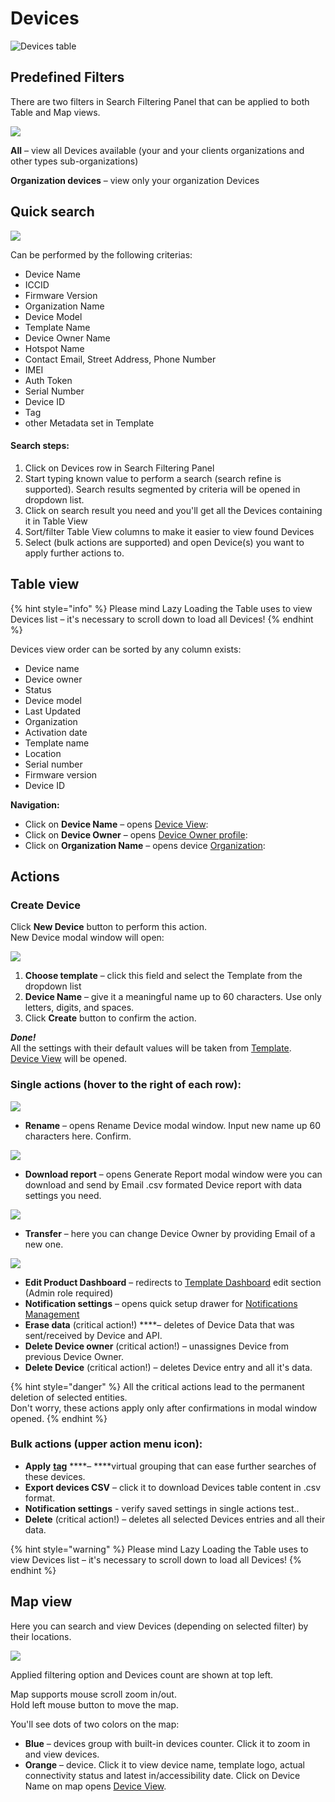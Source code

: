 # Devices

![Devices table](../../../.gitbook/assets/search-table.png)

## Predefined Filters

There are two filters in Search Filtering Panel that can be applied to both Table and Map views.

![](../../../.gitbook/assets/devices_filters.png)

**All** – view all Devices available \(your and your clients organizations and other types sub-organizations\)

**Organization devices** – view only your organization Devices

## Quick search

![](../../../.gitbook/assets/quick-search.gif)

Can be performed by the following criterias:

* Device Name
* ICCID
* Firmware Version
* Organization Name
* Device Model
* Template Name
* Device Owner Name
* Hotspot Name
* Contact Email, Street Address, Phone Number
* IMEI
* Auth Token
* Serial Number
* Device ID
* Tag
* other Metadata set in Template

#### Search steps:

1. Click on Devices row in Search Filtering Panel
2. Start typing known value to perform a search \(search refine is supported\). Search results segmented by criteria will be opened in dropdown list. 
3. Click on search result you need and you'll get all the Devices containing it in Table View
4. Sort/filter Table View columns to make it easier to view found Devices
5. Select \(bulk actions are supported\) and open Device\(s\) you want to apply further actions to.

## Table view

{% hint style="info" %}
Please mind Lazy Loading the Table uses to view Devices list – it's necessary to scroll down to load all Devices!
{% endhint %}

Devices view order can be sorted by any column exists:

* Device name
* Device owner
* Status
* Device model
* Last Updated
* Organization
* Activation date
* Template name
* Location
* Serial number
* Firmware version
* Device ID

**Navigation:**

* Click on **Device Name** – opens [Device View](device-view/):
* Click on **Device Owner** – opens [Device Owner profile](device-owner-view.md): 
* Click on **Organization Name** – opens device [Organization](../../organizations.md): 

## Actions

### Create Device

Click **New Device** button to perform this action.  
New Device modal window will open:

![](../../../.gitbook/assets/new_device.png)

1. **Choose template** – click this field and select the Template from the dropdown list
2. **Device Name** – give it a meaningful name up to 60 characters. Use only letters, digits, and spaces.
3. Click **Create** button to confirm the action.

_**Done!**_  
All the settings with their default values will be taken from [Template](../../products/).  
[Device View](device-view/) will be opened.

### Single actions \(hover to the right of each row\):

![](../../../.gitbook/assets/devices-single-action-menu.png)

* **Rename** – opens Rename Device modal window. Input new name up 60 characters here. Confirm.

![](../../../.gitbook/assets/rename_device.png)

* **Download report** – opens Generate Report modal window were you can download and send by Email .csv formated Device report with data settings you need.

![](../../../.gitbook/assets/generate_report.png)

* **Transfer** – here you can change Device Owner by providing Email of a new one.

![](../../../.gitbook/assets/transfer_device.png)

* **Edit Product Dashboard** – redirects to [Template Dashboard](../../products/dashboard/) edit section \(Admin role required\)
* **Notification settings** – opens quick setup drawer for [Notifications Management](../../../getting-started/notification-management.md) 
* **Erase data** \(critical action!\) ****– deletes of Device Data that was sent/received by Device and API.
* **Delete Device owner** \(critical action!\) – unassignes Device from previous Device Owner.
* **Delete Device** \(critical action!\) – deletes Device entry and all it's data.

{% hint style="danger" %}
All the critical actions lead to the permanent deletion of selected entities.   
Don't worry, these actions apply only after confirmations in modal window opened.
{% endhint %}

### Bulk actions \(upper action menu icon\):

* **Apply** [**tag**](../../settings/organization-settings/tags.md) ****– ****virtual grouping that can ease further searches of these devices.
* **Export devices CSV** – click it to download Devices table content in .csv format. 
* **Notification settings** - verify saved settings in single actions test..
* **Delete** \(critical action!\) – deletes all selected Devices entries and all their data.

{% hint style="warning" %}
Please mind Lazy Loading the Table uses to view Devices list – it's necessary to scroll down to load all Devices!
{% endhint %}

## Map view

Here you can search and view Devices \(depending on selected filter\) by their locations.

![](../../../.gitbook/assets/device_map_view.png)

Applied filtering option and Devices count are shown at top left.

Map supports mouse scroll zoom in/out.  
Hold left mouse button to move the map.

You'll see dots of two colors on the map:

* **Blue** – devices group with built-in devices counter. Click it to zoom in and view devices.
* **Orange** – device. Click it to view device name, template logo, actual connectivity status and latest in/accessibility date. Click on Device Name on map opens [Device View](device-view/).

